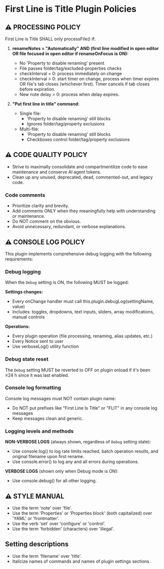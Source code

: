 # First Line is Title Plugin Policies

## ⚠️ PROCESSING POLICY

First Line is Title SHALL only processFile() if:

1. **renameNotes = "Automatically" AND (first line modified in open editor OR file focused in open editor if renameOnFocus is ON):**
   - No 'Property to disable renaming' present
   - File passes folder/tag/excluded-properties checks
   - checkInterval = 0: process immediately on change
   - checkInterval > 0: start timer on change, process when timer expires OR file's tab closes (whichever first). Timer cancels if tab closes before expiration.
   - New note delay > 0: process when delay expires.

2. **"Put first line in title" command:**
   - Single file:
     - 'Property to disable renaming' still blocks
     - Ignores folder/tag/property exclusions
   - Multi-file:
     - 'Property to disable renaming' still blocks
     - Checkboxes control folder/tag/property exclusions

## ⚠️ CODE QUALITY POLICY

- Strive to maximally consolidate and compartmentilize code to ease maintenance and conserve AI agent tokens.
- Clean up any unused, deprecated, dead, commented-out, and legacy code.

### Code comments

- Prioritize clarity and brevity.
- Add comments ONLY when they meaningfully help with understanding or maintenance.
- Do NOT comment on the obvious.
- Avoid unnecessary, redundant, or verbose explanations.

## ⚠️ CONSOLE LOG POLICY

This plugin implements comprehensive debug logging with the following requirements:

### Debug logging

When the `Debug` setting is ON, the following MUST be logged:

**Settings changes:**
- Every onChange handler must call this.plugin.debugLog(settingName, value)
- Includes: toggles, dropdowns, text inputs, sliders, array modifications, manual controls

**Operations:**
- Every plugin operation (file processing, renaming, alias updates, etc.)
- Every Notice sent to user
- Use verboseLog() utility function

### Debug state reset

The `Debug` setting MUST be reverted to OFF on plugin onload if it's been ≥24 h since it was last enabled.

### Console log formatting

Console log messages must NOT contain plugin name:
- Do NOT put prefixes like "First Line Is Title" or "FLIT" in any console log messages
- Keep messages clean and generic.

### Logging levels and methods

**NON-VERBOSE LOGS** (always shown, regardless of `Debug` setting state):
- Use console.log() to log rate limits reached, batch operation results, and original filename upon first rename.
- Use console.error() to log any and all errors during operations.

**VERBOSE LOGS** (shown only when Debug mode is ON):
- Use console.debug() for all other logging.

## ⚠️ STYLE MANUAL

- Use the term 'note' over 'file'.
- Use the term 'Properties' or 'Properties block' (both capitalized) over 'YAML' or 'frontmatter'.
- Use the verb 'set' over 'configure' or 'control'.
- Use the term 'forbidden' (characters) over 'illegal'.

## Setting descriptions

- Use the term 'filename' over 'title'.
- Italicize names of commands and names of plugin settings sections.